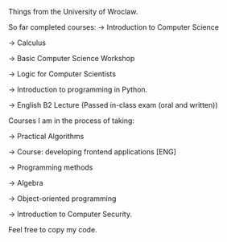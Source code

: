 Things from the University of Wroclaw.

So far completed courses: 
-> Introduction to Computer Science

-> Calculus

-> Basic Computer Science Workshop

-> Logic for Computer Scientists

-> Introduction to programming in Python.

-> English B2 Lecture (Passed in-class exam (oral and written))

Courses I am in the process of taking:

-> Practical Algorithms

-> Course: developing frontend applications [ENG]

-> Programming methods

-> Algebra

-> Object-oriented programming

-> Introduction to Computer Security.

Feel free to copy my code.

